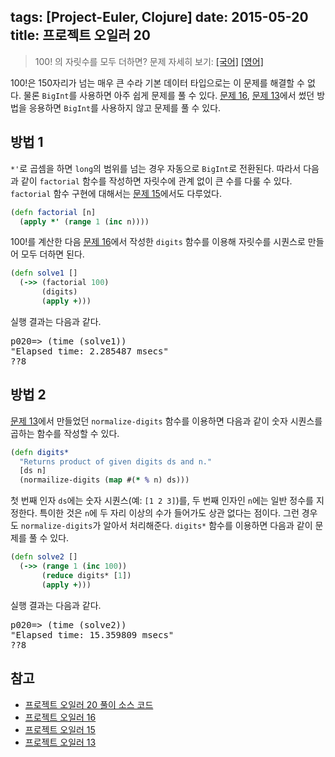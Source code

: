 tags: [Project-Euler, Clojure]
date: 2015-05-20
title: 프로젝트 오일러 20
---
> 100! 의 자릿수를 모두 더하면?
> 문제 자세히 보기: [[국어]](http://euler.synap.co.kr/prob_detail.php?id=20) [[영어]](https://projecteuler.net/problem=20)

100!은 150자리가 넘는 매우 큰 수라 기본 데이터 타입으로는 이 문제를 해결할 수 없다. 물론 `BigInt`를 사용하면 아주 쉽게 문제를 풀 수 있다. [문제 16](/2015/project-euler-016/), [문제 13](/2015/project-euler-013/)에서 썼던 방법을 응용하면 `BigInt`를 사용하지 않고 문제를 풀 수 있다.<!--more-->

## 방법 1
`*'`로 곱셈을 하면 `long`의 범위를 넘는 경우 자동으로 `BigInt`로 전환된다. 따라서 다음과 같이 `factorial` 함수를 작성하면 자릿수에 관계 없이 큰 수를 다룰 수 있다. `factorial` 함수 구현에 대해서는 [문제 15](/2015/project-euler-015/)에서도 다루었다.

```clojure
(defn factorial [n]
  (apply *' (range 1 (inc n))))
```

100!를 계산한 다음 [문제 16](/2015/project-euler-016/)에서 작성한 `digits` 함수를 이용해 자릿수를 시퀀스로 만들어 모두 더하면 된다.

```clojure
(defn solve1 []
  (->> (factorial 100)
       (digits)
       (apply +)))
```

실행 결과는 다음과 같다.

<pre class="console">
p020=> (time (solve1))
"Elapsed time: 2.285487 msecs"
??8
</pre>

## 방법 2
[문제 13](/2015/project-euler-013/)에서 만들었던 `normalize-digits` 함수를 이용하면 다음과 같이 숫자 시퀀스를 곱하는 함수를 작성할 수 있다.

```clojure
(defn digits*
  "Returns product of given digits ds and n."
  [ds n]
  (normailize-digits (map #(* % n) ds)))
```

첫 번째 인자 `ds`에는 숫자 시퀀스(예: `[1 2 3]`)를, 두 번째 인자인 `n`에는 일반 정수를 지정한다. 특이한 것은 `n`에 두 자리 이상의 수가 들어가도 상관 없다는 점이다. 그런 경우도 `normalize-digits`가 알아서 처리해준다. `digits*` 함수를 이용하면 다음과 같이 문제를 풀 수 있다.

```clojure
(defn solve2 []
  (->> (range 1 (inc 100))
       (reduce digits* [1])
       (apply +)))
```

실행 결과는 다음과 같다.

<pre class="console">
p020=> (time (solve2))
"Elapsed time: 15.359809 msecs"
??8
</pre>

## 참고
* [프로젝트 오일러 20 풀이 소스 코드](https://github.com/ntalbs/euler/blob/master/src/p020.clj)
* [프로젝트 오일러 16](/2015/project-euler-016/)
* [프로젝트 오일러 15](/2015/project-euler-015/)
* [프로젝트 오일러 13](/2015/project-euler-013/)
